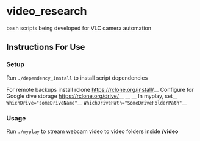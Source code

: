 # video_research
bash scripts being developed for VLC camera automation

## Instructions For Use
### Setup
Run `./dependency_install` to install script dependencies

For remote backups install rclone https://rclone.org/install/__
Configure for Google dive storage https://rclone.org/drive/__
__
__
In myplay, set__
`WhichDrive="someDriveName"`__
`WhichDrivePath="SomeDriveFolderPath"`__

### Usage
Run `./myplay` to stream webcam video to video folders inside __/video__
